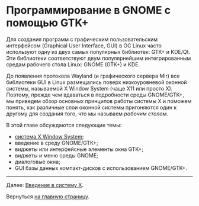 # Программирование в GNOME с помощью GTK+

Для создания программ с графическим пользовательским интерфейсом (Graphical User Interface, GUI) в ОС Linux часто используют одну из двух самых популярных библиотек: GTK+ и KDE/Qt. Эти библиотеки соответствуют двум популярнейшим интегрированным средам рабочего стола Linux: GNOME (GTK+) и KDE.

До появления протокола Wayland (и графического сервера Mir) все библиотеки GUI в Linux размещались поверх низкоуровневой оконной системы, называемой X Window System (чаще X11 или просто X). Поэтому, прежде чем вдаваться в подробности среды GNOME/GTK+, мы приведем обзор основных принципов работы системы X и поможем понять, как различные слои оконной системы пригоняются один к другому для создания того, что мы называем *рабочим столом*.

В этой главе обсуждаются следующие темы:

- [система X Window System](01-introducing-x.html);
- введение в среду GNOME/GTK+;
- виджеты или интерфейсные элементы окна GTK+;
- виджеты и меню среды GNOME;
- диалоговые окна;
- GUI базы данных компакт-дисков с использованием GNOME/GTK+.

----------

Далее: [Введение в систему X](01-introducing-x.html).

Вернуться  [на главную страницу](../../index.html).